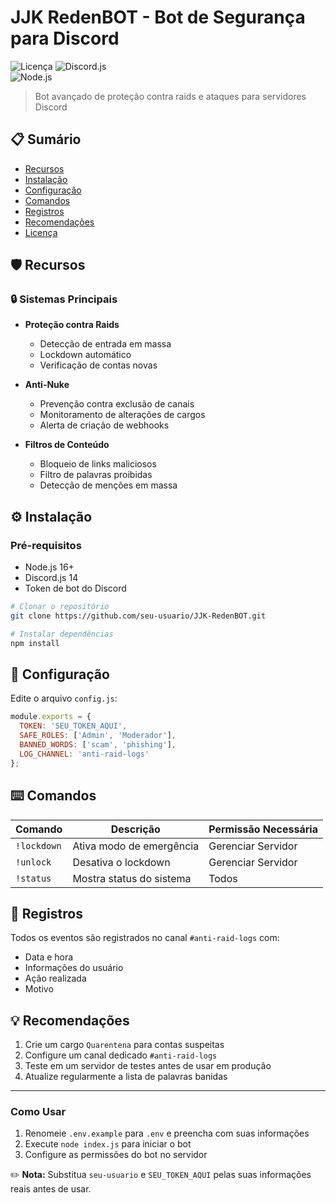 # JJK RedenBOT - Bot de Segurança para Discord  

![Licença](https://img.shields.io/github/license/CodeMakersBrasil/JJK-RedenBOT?label=License&logo=apache&logoColor=red&color=blue&filename=LICENSE.txt)
![Discord.js](https://img.shields.io/badge/discord.js-v14-blue.svg)  
![Node.js](https://img.shields.io/badge/node-%3E%3D16-green.svg)  

> Bot avançado de proteção contra raids e ataques para servidores Discord  

## 📋 Sumário  
- [Recursos](#-recursos)  
- [Instalação](#-instalação)  
- [Configuração](#-configuração)  
- [Comandos](#-comandos)  
- [Registros](#-registros)  
- [Recomendações](#-recomendações)  
- [Licença](#-licença)  

## 🛡️ Recursos  

### 🔒 Sistemas Principais  
- **Proteção contra Raids**  
  - Detecção de entrada em massa  
  - Lockdown automático  
  - Verificação de contas novas  

- **Anti-Nuke**  
  - Prevenção contra exclusão de canais  
  - Monitoramento de alterações de cargos  
  - Alerta de criação de webhooks  

- **Filtros de Conteúdo**  
  - Bloqueio de links maliciosos  
  - Filtro de palavras proibidas  
  - Detecção de menções em massa  

## ⚙️ Instalação  

### Pré-requisitos  
- Node.js 16+  
- Discord.js 14  
- Token de bot do Discord  

```bash 
# Clonar o repositório  
git clone https://github.com/seu-usuario/JJK-RedenBOT.git  

# Instalar dependências  
npm install  
```  

## 🔧 Configuração  

Edite o arquivo `config.js`:  

```javascript  
module.exports = {  
  TOKEN: 'SEU_TOKEN_AQUI',  
  SAFE_ROLES: ['Admin', 'Moderador'],  
  BANNED_WORDS: ['scam', 'phishing'],  
  LOG_CHANNEL: 'anti-raid-logs'  
};  
```  

## ⌨️ Comandos  

| Comando     | Descrição                  | Permissão Necessária |  
|------------|---------------------------|---------------------|  
| `!lockdown` | Ativa modo de emergência   | Gerenciar Servidor  |  
| `!unlock`   | Desativa o lockdown        | Gerenciar Servidor  |  
| `!status`   | Mostra status do sistema   | Todos               |  

## 📝 Registros  

Todos os eventos são registrados no canal `#anti-raid-logs` com:  
- Data e hora  
- Informações do usuário  
- Ação realizada  
- Motivo  

## 💡 Recomendações  

1. Crie um cargo `Quarentena` para contas suspeitas  
2. Configure um canal dedicado `#anti-raid-logs`  
3. Teste em um servidor de testes antes de usar em produção  
4. Atualize regularmente a lista de palavras banidas  

---

### Como Usar  
1. Renomeie `.env.example` para `.env` e preencha com suas informações  
2. Execute `node index.js` para iniciar o bot  
3. Configure as permissões do bot no servidor  


✏️ **Nota:** Substitua `seu-usuario` e `SEU_TOKEN_AQUI` pelas suas informações reais antes de usar.  
